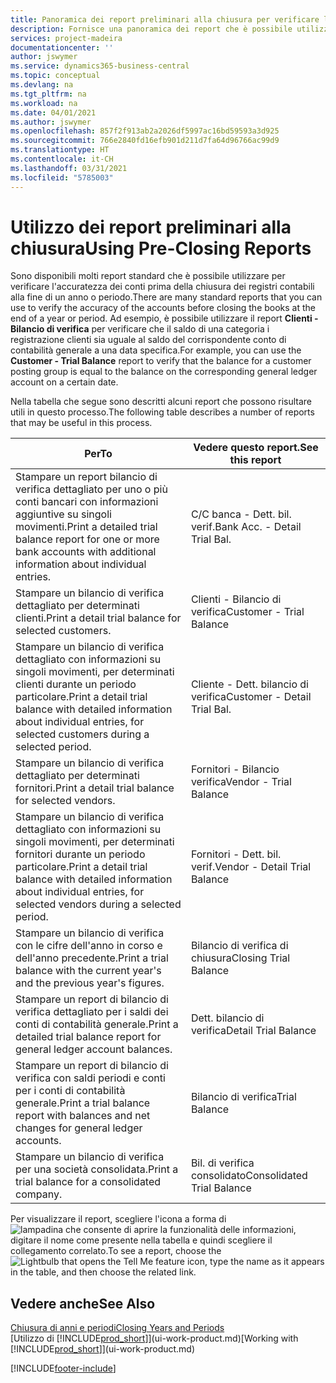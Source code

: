 ```yaml
---
title: Panoramica dei report preliminari alla chiusura per verificare l'accuratezza dei conti | Documenti Microsoft
description: Fornisce una panoramica dei report che è possibile utilizzare per verificare l'accuratezza dei conti prima della chiusura dei registri contabili alla fine di un anno o periodo.
services: project-madeira
documentationcenter: ''
author: jswymer
ms.service: dynamics365-business-central
ms.topic: conceptual
ms.devlang: na
ms.tgt_pltfrm: na
ms.workload: na
ms.date: 04/01/2021
ms.author: jswymer
ms.openlocfilehash: 857f2f913ab2a2026df5997ac16bd59593a3d925
ms.sourcegitcommit: 766e2840fd16efb901d211d7fa64d96766ac99d9
ms.translationtype: HT
ms.contentlocale: it-CH
ms.lasthandoff: 03/31/2021
ms.locfileid: "5785003"
---
```

# <a name="using-pre-closing-reports"></a><span data-ttu-id="9abca-103">Utilizzo dei report preliminari alla chiusura</span><span class="sxs-lookup"><span data-stu-id="9abca-103">Using Pre-Closing Reports</span></span>
<span data-ttu-id="9abca-104">Sono disponibili molti report standard che è possibile utilizzare per verificare l'accuratezza dei conti prima della chiusura dei registri contabili alla fine di un anno o periodo.</span><span class="sxs-lookup"><span data-stu-id="9abca-104">There are many standard reports that you can use to verify the accuracy of the accounts before closing the books at the end of a year or period.</span></span> <span data-ttu-id="9abca-105">Ad esempio, è possibile utilizzare il report **Clienti - Bilancio di verifica** per verificare che il saldo di una categoria i registrazione clienti sia uguale al saldo del corrispondente conto di contabilità generale a una data specifica.</span><span class="sxs-lookup"><span data-stu-id="9abca-105">For example, you can use the **Customer - Trial Balance** report to verify that the balance for a customer posting group is equal to the balance on the corresponding general ledger account on a certain date.</span></span>

<span data-ttu-id="9abca-106">Nella tabella che segue sono descritti alcuni report che possono risultare utili in questo processo.</span><span class="sxs-lookup"><span data-stu-id="9abca-106">The following table describes a number of reports that may be useful in this process.</span></span>

| <span data-ttu-id="9abca-107">Per</span><span class="sxs-lookup"><span data-stu-id="9abca-107">To</span></span> | <span data-ttu-id="9abca-108">Vedere questo report.</span><span class="sxs-lookup"><span data-stu-id="9abca-108">See this report</span></span> |
| --- | --- |
| <span data-ttu-id="9abca-109">Stampare un report bilancio di verifica dettagliato per uno o più conti bancari con informazioni aggiuntive su singoli movimenti.</span><span class="sxs-lookup"><span data-stu-id="9abca-109">Print a detailed trial balance report for one or more bank accounts with additional information about individual entries.</span></span> |<span data-ttu-id="9abca-110">C/C banca - Dett. bil. verif.</span><span class="sxs-lookup"><span data-stu-id="9abca-110">Bank Acc. - Detail Trial Bal.</span></span> |
| <span data-ttu-id="9abca-111">Stampare un bilancio di verifica dettagliato per determinati clienti.</span><span class="sxs-lookup"><span data-stu-id="9abca-111">Print a detail trial balance for selected customers.</span></span> |<span data-ttu-id="9abca-112">Clienti - Bilancio di verifica</span><span class="sxs-lookup"><span data-stu-id="9abca-112">Customer - Trial Balance</span></span> |
| <span data-ttu-id="9abca-113">Stampare un bilancio di verifica dettagliato con informazioni su singoli movimenti, per determinati clienti durante un periodo particolare.</span><span class="sxs-lookup"><span data-stu-id="9abca-113">Print a detail trial balance with detailed information about individual entries, for selected customers during a selected period.</span></span> |<span data-ttu-id="9abca-114">Cliente - Dett. bilancio di verifica</span><span class="sxs-lookup"><span data-stu-id="9abca-114">Customer - Detail Trial Bal.</span></span> |
| <span data-ttu-id="9abca-115">Stampare un bilancio di verifica dettagliato per determinati fornitori.</span><span class="sxs-lookup"><span data-stu-id="9abca-115">Print a detail trial balance for selected vendors.</span></span> |<span data-ttu-id="9abca-116">Fornitori - Bilancio verifica</span><span class="sxs-lookup"><span data-stu-id="9abca-116">Vendor - Trial Balance</span></span> |
| <span data-ttu-id="9abca-117">Stampare un bilancio di verifica dettagliato con informazioni su singoli movimenti, per determinati fornitori durante un periodo particolare.</span><span class="sxs-lookup"><span data-stu-id="9abca-117">Print a detail trial balance with detailed information about individual entries, for selected vendors during a selected period.</span></span> |<span data-ttu-id="9abca-118">Fornitori - Dett. bil. verif.</span><span class="sxs-lookup"><span data-stu-id="9abca-118">Vendor - Detail Trial Balance</span></span> |
| <span data-ttu-id="9abca-119">Stampare un bilancio di verifica con le cifre dell'anno in corso e dell'anno precedente.</span><span class="sxs-lookup"><span data-stu-id="9abca-119">Print a trial balance with the current year's and the previous year's figures.</span></span> |<span data-ttu-id="9abca-120">Bilancio di verifica di chiusura</span><span class="sxs-lookup"><span data-stu-id="9abca-120">Closing Trial Balance</span></span> |
| <span data-ttu-id="9abca-121">Stampare un report di bilancio di verifica dettagliato per i saldi dei conti di contabilità generale.</span><span class="sxs-lookup"><span data-stu-id="9abca-121">Print a detailed trial balance report for general ledger account balances.</span></span> |<span data-ttu-id="9abca-122">Dett. bilancio di verifica</span><span class="sxs-lookup"><span data-stu-id="9abca-122">Detail Trial Balance</span></span> |
| <span data-ttu-id="9abca-123">Stampare un report di bilancio di verifica con saldi periodi e conti per i conti di contabilità generale.</span><span class="sxs-lookup"><span data-stu-id="9abca-123">Print a trial balance report with balances and net changes for general ledger accounts.</span></span> |<span data-ttu-id="9abca-124">Bilancio di verifica</span><span class="sxs-lookup"><span data-stu-id="9abca-124">Trial Balance</span></span> |
| <span data-ttu-id="9abca-125">Stampare un bilancio di verifica per una società consolidata.</span><span class="sxs-lookup"><span data-stu-id="9abca-125">Print a trial balance for a consolidated company.</span></span> |<span data-ttu-id="9abca-126">Bil. di verifica consolidato</span><span class="sxs-lookup"><span data-stu-id="9abca-126">Consolidated Trial Balance</span></span> |

<span data-ttu-id="9abca-127">Per visualizzare il report, scegliere l'icona a forma di ![lampadina che consente di aprire la funzionalità delle informazioni](media/ui-search/search_small.png "Informazioni sull'operazione che si desidera eseguire"), digitare il nome come presente nella tabella e quindi scegliere il collegamento correlato.</span><span class="sxs-lookup"><span data-stu-id="9abca-127">To see a report, choose the ![Lightbulb that opens the Tell Me feature](media/ui-search/search_small.png "Tell me what you want to do") icon, type the name as it appears in the table, and then choose the related link.</span></span>

## <a name="see-also"></a><span data-ttu-id="9abca-128">Vedere anche</span><span class="sxs-lookup"><span data-stu-id="9abca-128">See Also</span></span>
[<span data-ttu-id="9abca-129">Chiusura di anni e periodi</span><span class="sxs-lookup"><span data-stu-id="9abca-129">Closing Years and Periods</span></span>](year-close-years-periods.md)  
<span data-ttu-id="9abca-130">[Utilizzo di [!INCLUDE[prod_short](includes/prod_short.md)]](ui-work-product.md)</span><span class="sxs-lookup"><span data-stu-id="9abca-130">[Working with [!INCLUDE[prod_short](includes/prod_short.md)]](ui-work-product.md)</span></span>



[!INCLUDE[footer-include](includes/footer-banner.md)]